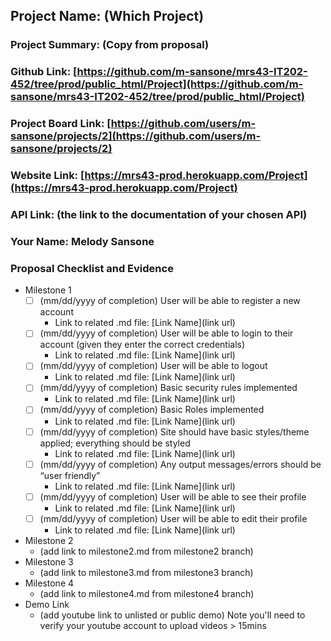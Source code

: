 ## Project Name: (Which Project)
### Project Summary: (Copy from proposal)
### Github Link: [https://github.com/m-sansone/mrs43-IT202-452/tree/prod/public_html/Project](https://github.com/m-sansone/mrs43-IT202-452/tree/prod/public_html/Project)
### Project Board Link: [https://github.com/users/m-sansone/projects/2](https://github.com/users/m-sansone/projects/2)
### Website Link: [https://mrs43-prod.herokuapp.com/Project](https://mrs43-prod.herokuapp.com/Project)
### API Link: (the link to the documentation of your chosen API)
### Your Name: Melody Sansone

 
 
### Proposal Checklist and Evidence

- Milestone 1
    - [ ] \(mm/dd/yyyy of completion) User will be able to register a new account
        - Link to related .md file: [Link Name](link url)
    - [ ] \(mm/dd/yyyy of completion) User will be able to login to their account (given they enter the correct credentials)
        - Link to related .md file: [Link Name](link url)
    - [ ] \(mm/dd/yyyy of completion) User will be able to logout
        - Link to related .md file: [Link Name](link url)
    - [ ] \(mm/dd/yyyy of completion) Basic security rules implemented
        - Link to related .md file: [Link Name](link url)
    - [ ] \(mm/dd/yyyy of completion) Basic Roles implemented
        - Link to related .md file: [Link Name](link url)
    - [ ] \(mm/dd/yyyy of completion) Site should have basic styles/theme applied; everything should be styled
        - Link to related .md file: [Link Name](link url)
    - [ ] \(mm/dd/yyyy of completion) Any output messages/errors should be “user friendly”
        - Link to related .md file: [Link Name](link url)
    - [ ] \(mm/dd/yyyy of completion) User will be able to see their profile
        - Link to related .md file: [Link Name](link url)
    - [ ] \(mm/dd/yyyy of completion) User will be able to edit their profile
        - Link to related .md file: [Link Name](link url)  
- Milestone 2
  - (add link to milestone2.md from milestone2 branch)
- Milestone 3
  - (add link to milestone3.md from milestone3 branch)
- Milestone 4
  - (add link to milestone4.md from milestone4 branch)
- Demo Link
  - (add youtube link to unlisted or public demo) Note you'll need to verify your youtube account to upload videos > 15mins